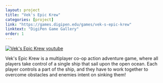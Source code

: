 ```yaml
---
layout: project
title: "Vek's Epic Krew"
categories: [project]
link: "https://games.digipen.edu/games/vek-s-epic-krew"
linktext: "DigiPen Game Gallery"
order: 1
---
```

[![Vek's Epic Krew youtube](http://img.youtube.com/vi/0cmthVNCA4c/0.jpg)](http://www.youtube.com/watch?v=0cmthVNCA4c)

Vek's Epic Krew is a multiplayer co-op action adventure game, where all players take control of a single ship that sail upon the open ocean. Each player controls a part of the ship, and they have to work together to overcome obstacles and enemies intent on sinking them!